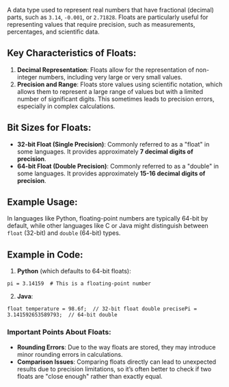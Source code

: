 A data type used to represent real numbers that have fractional (decimal) parts, such as `3.14`, `-0.001`, or `2.71828`. Floats are particularly useful for representing values that require precision, such as measurements, percentages, and scientific data.

## Key Characteristics of Floats:

1. **Decimal Representation**: Floats allow for the representation of non-integer numbers, including very large or very small values.
2. **Precision and Range**: Floats store values using scientific notation, which allows them to represent a large range of values but with a limited number of significant digits. This sometimes leads to precision errors, especially in complex calculations.

## Bit Sizes for Floats:

- **32-bit Float (Single Precision)**: Commonly referred to as a "float" in some languages. It provides approximately **7 decimal digits of precision**.
- **64-bit Float (Double Precision)**: Commonly referred to as a "double" in some languages. It provides approximately **15-16 decimal digits of precision**.

## Example Usage:

In languages like Python, floating-point numbers are typically 64-bit by default, while other languages like C or Java might distinguish between `float` (32-bit) and `double` (64-bit) types.

## Example in Code:

1. **Python** (which defaults to 64-bit floats):
```
pi = 3.14159  # This is a floating-point number
```
2. **Java**:
```
float temperature = 98.6f;  // 32-bit float double precisePi = 3.141592653589793;  // 64-bit double
```
### Important Points About Floats:

- **Rounding Errors**: Due to the way floats are stored, they may introduce minor rounding errors in calculations.
- **Comparison Issues**: Comparing floats directly can lead to unexpected results due to precision limitations, so it’s often better to check if two floats are "close enough" rather than exactly equal.